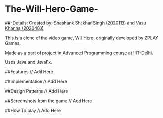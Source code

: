 # The-Will-Hero-Game-
 ##-Details:
  Created by: [Shashank Shekhar Singh (2020119)](https://github.com/g-nerix) and [Vasu Khanna (2020483)]()

  This is a clone of the video game, [Will Hero](https://will-hero.fandom.com/wiki/Will_Hero_Wiki), originally developed by ZPLAY Games.

  Made as a part of project in Advanced Programming course at IIIT-Delhi.

  Uses Java and JavaFx.
  
##Features
// Add Here

##Implementation
// Add Here

##Design Patterns
// Add Here

##Screenshots from the game
// Add Here

##How To play
// Add Here
